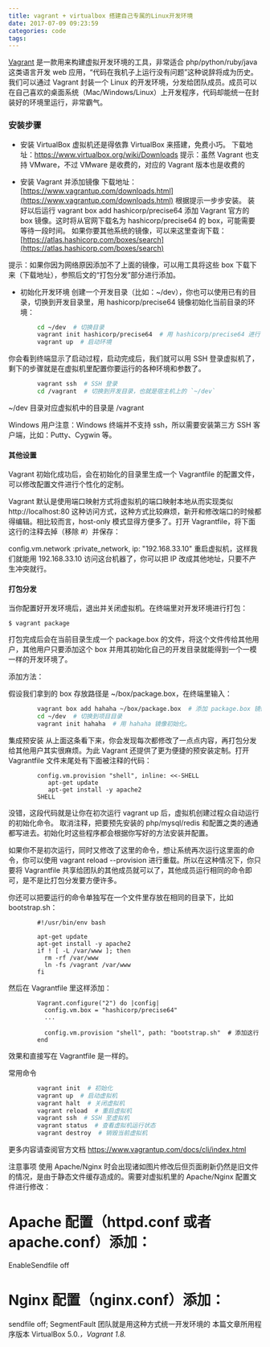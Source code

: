 ```yaml
---
title: vagrant + virtualbox 搭建自己专属的Linux开发环境
date: 2017-07-09 09:23:59
categories: code
tags:
---
```


[Vagrant](https://www.vagrantup.com/) 是一款用来构建虚拟开发环境的工具，非常适合 php/python/ruby/java 这类语言开发 web 应用，“代码在我机子上运行没有问题”这种说辞将成为历史。
我们可以通过 Vagrant 封装一个 Linux 的开发环境，分发给团队成员。成员可以在自己喜欢的桌面系统（Mac/Windows/Linux）上开发程序，代码却能统一在封装好的环境里运行，非常霸气。

### 安装步骤
+ 安装 VirtualBox
虚拟机还是得依靠 VirtualBox 来搭建，免费小巧。 
下载地址：https://www.virtualbox.org/wiki/Downloads
提示：虽然 Vagrant 也支持 VMware，不过 VMware 是收费的，对应的 Vagrant 版本也是收费的

+ 安装 Vagrant 并添加镜像
下载地址：[https://www.vagrantup.com/downloads.html](https://www.vagrantup.com/downloads.html) 根据提示一步步安装。
装好以后运行 vagrant box add hashicorp/precise64 添加 Vagrant 官方的 box 镜像。这时将从官网下载名为 hashicorp/precise64 的 box，可能需要等待一段时间。
如果你要其他系统的镜像，可以来这里查询下载：[https://atlas.hashicorp.com/boxes/search](https://atlas.hashicorp.com/boxes/search)

提示：如果你因为网络原因添加不了上面的镜像，可以用工具将这些 box 下载下来（下载地址），参照后文的“打包分发”部分进行添加。

+ 初始化开发环境 
创建一个开发目录（比如：~/dev），你也可以使用已有的目录，切换到开发目录里，用 hashicorp/precise64 镜像初始化当前目录的环境：
``` bash
        cd ~/dev  # 切换目录
        vagrant init hashicorp/precise64  # 用 hashicorp/precise64 进行 box 初始化
        vagrant up  # 启动环境
```
你会看到终端显示了启动过程，启动完成后，我们就可以用 SSH 登录虚拟机了，剩下的步骤就是在虚拟机里配置你要运行的各种环境和参数了。
``` bash
        vagrant ssh  # SSH 登录
        cd /vagrant  # 切换到开发目录，也就是宿主机上的 `~/dev`
```
~/dev 目录对应虚拟机中的目录是 /vagrant

Windows 用户注意：Windows 终端并不支持 ssh，所以需要安装第三方 SSH 客户端，比如：Putty、Cygwin 等。

#### 其他设置
Vagrant 初始化成功后，会在初始化的目录里生成一个 Vagrantfile 的配置文件，可以修改配置文件进行个性化的定制。

Vagrant 默认是使用端口映射方式将虚拟机的端口映射本地从而实现类似 http://localhost:80 这种访问方式，这种方式比较麻烦，新开和修改端口的时候都得编辑。相比较而言，host-only 模式显得方便多了。打开 Vagrantfile，将下面这行的注释去掉（移除 #）并保存：

config.vm.network :private_network, ip: "192.168.33.10"
重启虚拟机，这样我们就能用 192.168.33.10 访问这台机器了，你可以把 IP 改成其他地址，只要不产生冲突就行。

#### 打包分发
当你配置好开发环境后，退出并关闭虚拟机。在终端里对开发环境进行打包：
```
$ vagrant package
```
打包完成后会在当前目录生成一个 package.box 的文件，将这个文件传给其他用户，其他用户只要添加这个 box 并用其初始化自己的开发目录就能得到一个一模一样的开发环境了。

添加方法：

假设我们拿到的 box 存放路径是 ~/box/package.box，在终端里输入：
``` bash
        vagrant box add hahaha ~/box/package.box  # 添加 package.box 镜像并命名为 hahaha
        cd ~/dev  # 切换到项目目录
        vagrant init hahaha  # 用 hahaha 镜像初始化。
```
集成预安装
从上面这条看下来，你会发现每次都修改了一点点内容，再打包分发给其他用户其实很麻烦。为此 Vagrant 还提供了更为便捷的预安装定制。打开 Vagrantfile 文件末尾处有下面被注释的代码：
```
        config.vm.provision "shell", inline: <<-SHELL
           apt-get update
           apt-get install -y apache2
        SHELL
```
没错，这段代码就是让你在初次运行 vagrant up 后，虚拟机创建过程众自动运行的初始化命令。 取消注释，把要预先安装的 php/mysql/redis 和配置之类的通通都写进去。初始化时这些程序都会根据你写好的方法安装并配置。

如果你不是初次运行，同时又修改了这里的命令，想让系统再次运行这里面的命令，你可以使用 vagrant reload --provision 进行重载。所以在这种情况下，你只要将 Vagrantfile 共享给团队的其他成员就可以了，其他成员运行相同的命令即可，是不是比打包分发要方便许多。

你还可以把要运行的命令单独写在一个文件里存放在相同的目录下，比如 bootstrap.sh：
```
        #!/usr/bin/env bash

        apt-get update
        apt-get install -y apache2
        if ! [ -L /var/www ]; then
          rm -rf /var/www
          ln -fs /vagrant /var/www
        fi
```
然后在 Vagrantfile 里这样添加：
```
        Vagrant.configure("2") do |config|
          config.vm.box = "hashicorp/precise64"
          ...

          config.vm.provision "shell", path: "bootstrap.sh"  # 添加这行
        end
```
效果和直接写在 Vagrantfile 是一样的。

常用命令
``` bash
        vagrant init  # 初始化
        vagrant up  # 启动虚拟机
        vagrant halt  # 关闭虚拟机
        vagrant reload  # 重启虚拟机
        vagrant ssh  # SSH 至虚拟机
        vagrant status  # 查看虚拟机运行状态
        vagrant destroy  # 销毁当前虚拟机
```
更多内容请查阅官方文档 https://www.vagrantup.com/docs/cli/index.html

注意事项
使用 Apache/Nginx 时会出现诸如图片修改后但页面刷新仍然是旧文件的情况，是由于静态文件缓存造成的。需要对虚拟机里的 Apache/Nginx 配置文件进行修改：

# Apache 配置（httpd.conf 或者 apache.conf）添加：
EnableSendfile off

# Nginx 配置（nginx.conf）添加：
sendfile off;
SegmentFault 团队就是用这种方式统一开发环境的 
本篇文章所用程序版本 VirtualBox 5.0.*，Vagrant 1.8.*